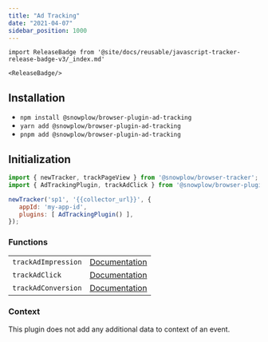 ```yaml
---
title: "Ad Tracking"
date: "2021-04-07"
sidebar_position: 1000
---
```


```mdx-code-block
import ReleaseBadge from '@site/docs/reusable/javascript-tracker-release-badge-v3/_index.md'

<ReleaseBadge/>
```

## Installation

- `npm install @snowplow/browser-plugin-ad-tracking`
- `yarn add @snowplow/browser-plugin-ad-tracking`
- `pnpm add @snowplow/browser-plugin-ad-tracking`

## Initialization

```javascript
import { newTracker, trackPageView } from '@snowplow/browser-tracker';
import { AdTrackingPlugin, trackAdClick } from '@snowplow/browser-plugin-ad-tracking';

newTracker('sp1', '{{collector_url}}', {
   appId: 'my-app-id',
   plugins: [ AdTrackingPlugin() ],
});
```

### Functions

<table className="has-fixed-layout"><tbody><tr><td><code>trackAdImpression</code></td><td><a href="/docs/sources/trackers/web-trackers/previous-versions/browser-tracker-v3-reference/tracking-events/#trackAdImpression">Documentation</a></td></tr><tr><td><code>trackAdClick</code></td><td><a href="/docs/sources/trackers/web-trackers/previous-versions/browser-tracker-v3-reference/tracking-events/#trackAdClick">Documentation</a></td></tr><tr><td><code>trackAdConversion</code></td><td><a href="/docs/sources/trackers/web-trackers/previous-versions/browser-tracker-v3-reference/tracking-events/#trackAdConversion">Documentation</a></td></tr></tbody></table>

### Context

This plugin does not add any additional data to context of an event.
